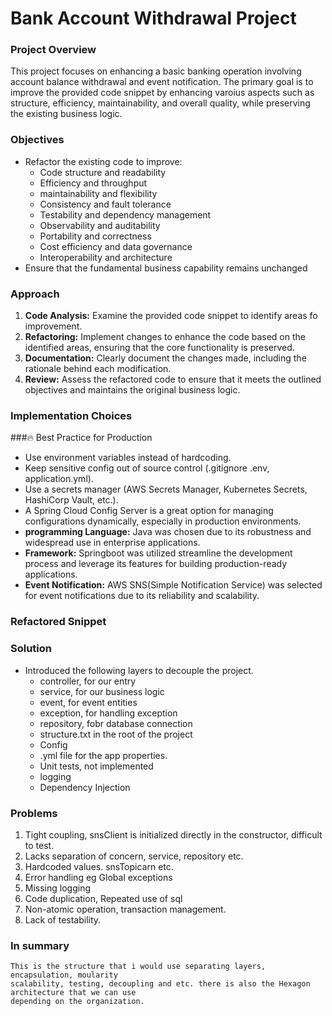 # Bank Account Withdrawal Project
### Project Overview

This project focuses on enhancing a basic banking operation involving account 
balance withdrawal and event notification. The primary goal is to improve the provided code snippet by enhancing varoius
aspects such as structure, efficiency, maintainability, and overall quality, while preserving the existing 
business logic.

### Objectives
* Refactor the existing code to improve:
  * Code structure and readability
  * Efficiency and throughput
  * maintainability and flexibility
  * Consistency and fault tolerance
  * Testability and dependency management
  * Observability and auditability
  * Portability and correctness
  * Cost efficiency and data governance
  * Interoperability and architecture
* Ensure that the fundamental business capability remains unchanged

### Approach
1. **Code Analysis:** Examine the provided code snippet to identify areas fo improvement.
2. **Refactoring:** Implement changes to enhance the code based on the identified areas, ensuring that the core 
      functionality is preserved.
3. **Documentation:** Clearly document the changes made, including the rationale behind each modification.
4. **Review:** Assess the refactored code to ensure that it meets the outlined objectives and maintains the original 
      business logic.

### Implementation Choices
###🔥 Best Practice for Production
*  Use environment variables instead of hardcoding.
*  Keep sensitive config out of source control (.gitignore .env, application.yml).
*  Use a secrets manager (AWS Secrets Manager, Kubernetes Secrets, HashiCorp Vault, etc.).
* A Spring Cloud Config Server is a great option for managing configurations dynamically, especially in production environments.
*  **programming Language:** Java was chosen due to its robustness and widespread use in
   enterprise applications.
*  **Framework:** Springboot was utilized streamline the development process and leverage its features for
   building production-ready applications.
*  **Event Notification:** AWS SNS(Simple Notification Service) was selected for event notifications due to its
   reliability and scalability.

### Refactored Snippet
### Solution
* Introduced the following layers to decouple the project.
  * controller, for our entry 
  * service, for our business logic
  * event, for event entities
  * exception, for handling exception
  * repository, fobr database connection
  * structure.txt in the root of the project
  * Config
  * .yml file for the app properties.
  * Unit tests, not implemented
  * logging
  * Dependency Injection

### Problems
   1. Tight coupling, snsClient is initialized directly in the constructor, difficult to test.
   2. Lacks separation of concern, service, repository etc.
   3. Hardcoded values. snsTopicarn etc.
   4. Error handling eg Global exceptions
   5. Missing logging
   6. Code duplication, Repeated use of sql
   7. Non-atomic operation, transaction management.
   8. Lack of testability.

### In summary 
    This is the structure that i would use separating layers, encapsulation, moularity 
    scalability, testing, decoupling and etc. there is also the Hexagon architecture that we can use 
    depending on the organization.
